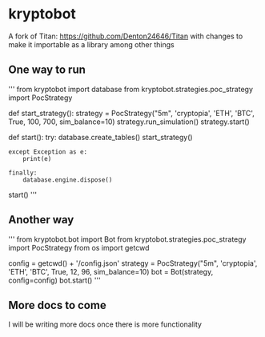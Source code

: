 # kryptobot

A fork of Titan: https://github.com/Denton24646/Titan with changes to make it importable as a library among other things

## One way to run

'''
from kryptobot import database
from kryptobot.strategies.poc_strategy import PocStrategy

def start_strategy():
    strategy = PocStrategy("5m", 'cryptopia', 'ETH', 'BTC', True, 100, 700,  sim_balance=10)
    strategy.run_simulation()
    strategy.start()

def start():
    try:
        database.create_tables()
        start_strategy()

    except Exception as e:
        print(e)

    finally:
        database.engine.dispose()


start()
'''

## Another way

'''
from kryptobot.bot import Bot
from kryptobot.strategies.poc_strategy import PocStrategy
from os import getcwd

config = getcwd() + '/config.json'
strategy = PocStrategy("5m", 'cryptopia', 'ETH', 'BTC', True, 12, 96, sim_balance=10)
bot = Bot(strategy, config=config)
bot.start()
'''

## More docs to come

I will be writing more docs once there is more functionality
